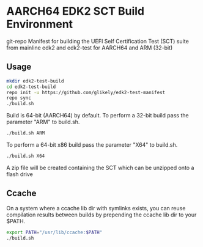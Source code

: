 # AARCH64 EDK2 SCT Build Environment

git-repo Manifest for building the UEFI Self Certification Test (SCT) suite
from mainline edk2 and edk2-test for AARCH64 and ARM (32-bit)

## Usage

```bash
mkdir edk2-test-build
cd edk2-test-build
repo init -u https://github.com/glikely/edk2-test-manifest
repo sync
./build.sh
```

Build is 64-bit (AARCH64) by default.  To perform a 32-bit build pass the
parameter "ARM" to build.sh.
```bash
./build.sh ARM
```

To perform a 64-bit x86 build pass the parameter "X64" to build.sh.
```bash
./build.sh X64
```

A zip file will be created containing the SCT which can be unzipped onto a
flash drive

## Ccache

On a system where a ccache lib dir with symlinks exists, you can reuse
compilation results between builds by prepending the ccache lib dir to your
$PATH.
```bash
export PATH="/usr/lib/ccache:$PATH"
./build.sh
```
